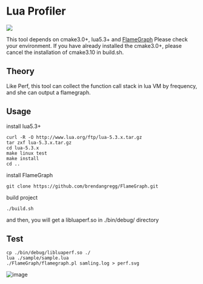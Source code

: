 # Lua Profiler
[<img src="https://img.shields.io/github/license/Patrick08T/LuaProfiler">](https://github.com/Patrick08T/LuaProfiler)

This tool depends on cmake3.0+, lua5.3+ and [FlameGraph](https://github.com/brendangregg/FlameGraph.git)
Please check your environment. If you have already installed the cmake3.0+, please cancel the installation of cmake3.10 in build.sh.

## Theory
Like Perf, this tool can collect the function call stack in lua VM by frequency, and she can output a flamegraph.

## Usage
install lua5.3+
```
curl -R -O http://www.lua.org/ftp/lua-5.3.x.tar.gz
tar zxf lua-5.3.x.tar.gz
cd lua-5.3.x
make linux test
make install
cd ..
```

install FlameGraph
```
git clone https://github.com/brendangregg/FlameGraph.git
```

build project
```
./build.sh
```

and then, you will get a libluaperf.so in ./bin/debug/ directory

## Test
```
cp ./bin/debug/libluaperf.so ./
lua ./sample/sample.lua
./FlameGraph/flamegraph.pl samling.log > perf.svg
```
![image](https://user-images.githubusercontent.com/18464261/148522352-6f5734f3-ee38-4174-978c-99f353c81d6a.png)

